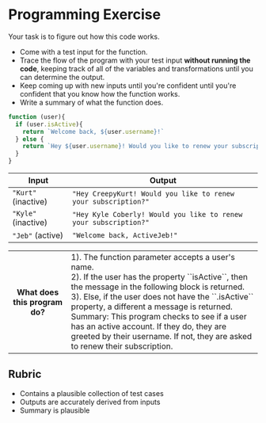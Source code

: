 # Programming Exercise

Your task is to figure out how this code works.

* Come with a test input for the function.
* Trace the flow of the program with your test input **without running the code**, keeping track of all of the variables and transformations until you can determine the output.
* Keep coming up with new inputs until you're confident until you're confident that you know how the function works.
* Write a summary of what the function does.

```js
function (user){
  if (user.isActive){
    return `Welcome back, ${user.username}!`
  } else {
    return `Hey ${user.username}! Would you like to renew your subscription?`
  }
}
```

| Input               | Output                                                                         |
| ------------------- | ------------------------------------------------------------------------------ |
| `"Kurt"` (inactive) | `"Hey CreepyKurt! Would you like to renew your subscription?"`                 |
| `"Kyle"` (inactive) | `"Hey Kyle Coberly! Would you like to renew your subscription?"`               | 
| `"Jeb"` (active)    | `"Welcome back, ActiveJeb!"`                                                   | 

<table>
  <tr>
    <th>What does this program do?</th>
    <td>1). The function parameter accepts a user's name.<br>
2). If the user has the property ``isActive``, then the message in the following block is returned.<br>
3). Else, if the user does not have the ``.isActive`` property, a different a message is returned.<br>
Summary: This program checks to see if a user has an active account. If they do, they are greeted by their username. If not, they are asked to renew their subscription.
</td>
  </tr>
</table>

## Rubric

* Contains a plausible collection of test cases
* Outputs are accurately derived from inputs
* Summary is plausible
